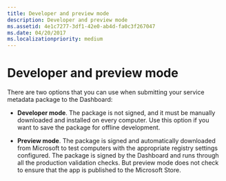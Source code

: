 ```yaml
---
title: Developer and preview mode
description: Developer and preview mode
ms.assetid: 4e1c7277-3df1-42e0-ab4d-fa0c3f267047
ms.date: 04/20/2017
ms.localizationpriority: medium
---
```


# Developer and preview mode


There are two options that you can use when submitting your service metadata package to the Dashboard:

-   **Developer mode**. The package is not signed, and it must be manually downloaded and installed on every computer. Use this option if you want to save the package for offline development.

-   **Preview mode**. The package is signed and automatically downloaded from Microsoft to test computers with the appropriate registry settings configured. The package is signed by the Dashboard and runs through all the production validation checks. But preview mode does not check to ensure that the app is published to the Microsoft Store.

 

 





